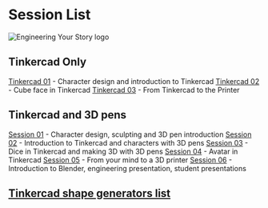 # Session List

![Engineering Your Story logo](assets/LogoTheFourthLong.png)

## Tinkercad Only

[Tinkercad 01](tinkercad/001.md) - Character design and introduction to Tinkercad
[Tinkercad 02](tinkercad/002.md) - Cube face in Tinkercad
[Tinkercad 03](tinkercad/003.md) - From Tinkercad to the Printer

## Tinkercad and 3D pens

[Session 01](session01/001.md) - Character design, sculpting and 3D pen introduction
[Session 02](session02/001.md) - Introduction to Tinkercad and characters with 3D pens
[Session 03](session03/001.md) - Dice in Tinkercad and making 3D with 3D pens
[Session 04](session04/001.md) - Avatar in Tinkercad
[Session 05](session05/001.md) - From your mind to a 3D printer
[Session 06](session06/001.md) - Introduction to Blender, engineering presentation, student presentations

## [Tinkercad shape generators list](tinkercad/tinkercad_shape_generators_list)
